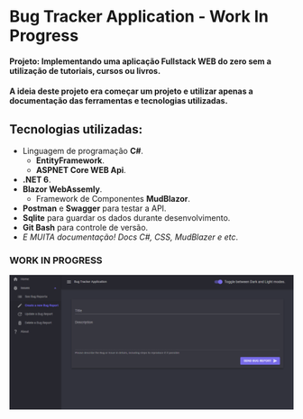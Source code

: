 # Bug Tracker Application - Work In Progress

#### Projeto: Implementando uma aplicação Fullstack WEB do zero sem a utilização de tutoriais, cursos ou livros. 
#### A ideia deste projeto era começar um projeto e utilizar apenas a documentação das ferramentas e tecnologias utilizadas.

## Tecnologias utilizadas:
- Linguagem de programação **C#**.
  - **EntityFramework**.
  - **ASPNET Core WEB Api**.
- **.NET 6**.
- **Blazor WebAssemly**.
  - Framework de Componentes **MudBlazor**.
- **Postman** e **Swagger** para testar a API.
- **Sqlite** para guardar os dados durante desenvolvimento.
- **Git Bash** para controle de versão.
- *E MUITA documentação! Docs C#, CSS, MudBlazer e etc*.

### WORK IN PROGRESS
![Image](https://github.com/LeonardoFer/BugTrackerApp/blob/main/Description_Image.png?raw=true)